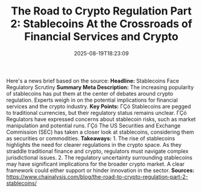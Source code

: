 ﻿---
title: "The Road to Crypto Regulation Part 2: Stablecoins At the Crossroads of Financial Services and Crypto"
date: "2025-08-19T18:23:09"
category: "Markets"
summary: ""
slug: "the road to crypto regulation part 2 stablecoins at the cros"
source_urls:
  - "https://www.chainalysis.com/blog/the-road-to-crypto-regulation-part-2-stablecoins/"
seo:
  title: "The Road to Crypto Regulation Part 2: Stablecoins At the Crossroads of Financial Services and Crypto | Hash n Hedge"
  description: ""
  keywords: ["news", "markets", "brief"]
---
Here's a news brief based on the source:  **Headline:** Stablecoins Face Regulatory Scrutiny  **Summary Meta Description:** The increasing popularity of stablecoins has put them at the center of debates around crypto regulation. Experts weigh in on the potential implications for financial services and the crypto industry.  **Key Points:**  ΓÇó Stablecoins are pegged to traditional currencies, but their regulatory status remains unclear. ΓÇó Regulators have expressed concerns about stablecoin risks, such as market manipulation and potential runs. ΓÇó The US Securities and Exchange Commission (SEC) has taken a closer look at stablecoins, considering them as securities or commodities.  **Takeaways:**  1. The rise of stablecoins highlights the need for clearer regulations in the crypto space. As they straddle traditional finance and crypto, regulators must navigate complex jurisdictional issues. 2. The regulatory uncertainty surrounding stablecoins may have significant implications for the broader crypto market. A clear framework could either support or hinder innovation in the sector.  **Sources:** https://www.chainalysis.com/blog/the-road-to-crypto-regulation-part-2-stablecoins/ 
